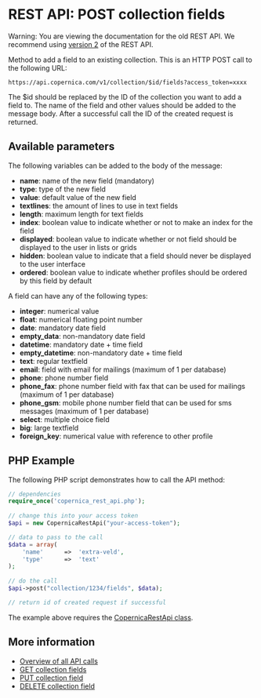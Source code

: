 # REST API: POST collection fields

Warning: You are viewing the documentation for the old REST API. We recommend 
using [version 2](../restv2/rest-api.md) of the REST API.

Method to add a field to an existing collection. This is an HTTP 
POST call to the following URL:

`https://api.copernica.com/v1/collection/$id/fields?access_token=xxxx`

The $id should be replaced by the ID of the collection you want to add a
field to. The name of the field and other values should be added to the 
message body. After a successful call the ID of the created request is returned.

## Available parameters

The following variables can be added to the body of the message:

* **name**: name of the new field (mandatory)
* **type**: type of the new field
* **value**: default value of the new field
* **textlines**: the amount of lines to use in text fields
* **length**: maximum length for text fields
* **index**: boolean value to indicate whether or not to make an index for the field
* **displayed**: boolean value to indicate whether or not field should be displayed to the user in lists or grids
* **hidden**: boolean value to indicate that a field should never be displayed to the user interface
* **ordered**: boolean value to indicate whether profiles should be ordered by this field by default

A field can have any of the following types:

* **integer**: numerical value
* **float**: numerical floating point number
* **date**: mandatory date field
* **empty_data**: non-mandatory date field
* **datetime**: mandatory date + time field
* **empty_datetime**: non-mandatory date + time field
* **text**: regular textfield
* **email**: field with email for mailings (maximum of 1 per database)
* **phone**: phone number field
* **phone_fax**: phone number field with fax that can be used for mailings (maximum of 1 per database)
* **phone_gsm**: mobile phone number field that can be used for sms messages (maximum of 1 per database)
* **select**: multiple choice field
* **big**: large textfield
* **foreign_key**: numerical value with reference to other profile

## PHP Example

The following PHP script demonstrates how to call the API method:

```php
// dependencies
require_once('copernica_rest_api.php');
    
// change this into your access token
$api = new CopernicaRestApi("your-access-token");

// data to pass to the call
$data = array(
    'name'      =>  'extra-veld',
    'type'      =>  'text'
);
    
// do the call
$api->post("collection/1234/fields", $data);

// return id of created request if successful
```

The example above requires the [CopernicaRestApi class](rest-php).
    
## More information

* [Overview of all API calls](rest-api)
* [GET collection fields](rest-get-collection-fields)
* [PUT collection field](rest-put-collection-field)
* [DELETE collection field](rest-delete-collection-field)

